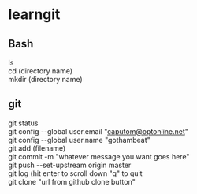 # learngit
## Bash
ls<br>
cd (directory name)<br>
mkdir (directory name)<br>
## git
git status<br>
git config --global user.email "caputom@optonline.net"<br>
git config --global user.name "gothambeat"<br>
git add (filename)<br>
git commit -m "whatever message you want goes here"<br>
git push --set-upstream origin master<br>
git log (hit enter to scroll down "q" to quit<br>
git clone "url from github clone button"
